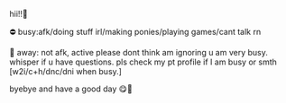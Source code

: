 hii!!💖

⛔ busy:afk/doing stuff irl/making ponies/playing games/cant talk rn

🌙 away: not afk, active
please dont think am ignoring u am very busy. 
whisper if u have questions. 
pls check my pt profile if I am busy or smth
[w2i/c+h/dnc/dni when busy.]

byebye and have a good day 😋🫡
